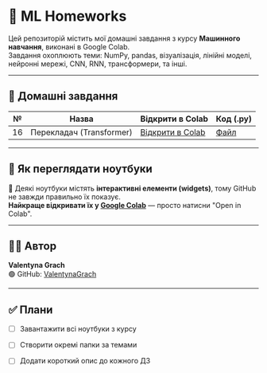 # 🧠 ML Homeworks

Цей репозиторій містить мої домашні завдання з курсу **Машинного навчання**, виконані в Google Colab.  
Завдання охоплюють теми: NumPy, pandas, візуалізація, лінійні моделі, нейронні мережі, CNN, RNN, трансформери, та інші.

---

## 📂 Домашні завдання

| №  | Назва                      | Відкрити в Colab                                  | Код (.py) |
|----|----------------------------|---------------------------------------------------|-----------|
| 16 | Перекладач (Transformer)   | [Відкрити в Colab](https://colab.research.google.com/github/ValentynaGrach/ml-homeworks/blob/main/ДЗ__16_Transformer_Translation_ValentynaGrach.ipynb) | [Файл](дз_16_transformer_translation_valentynagrach.py) |

---

## 📌 Як переглядати ноутбуки

📎 Деякі ноутбуки містять **інтерактивні елементи (widgets)**, тому GitHub не завжди правильно їх показує.  
**Найкраще відкривати їх у [Google Colab](https://colab.research.google.com/)** — просто натисни "Open in Colab".

---

## 👩‍💻 Автор

**Valentyna Grach**  
🟢 GitHub: [ValentynaGrach](https://github.com/ValentynaGrach)

---

## ✅ Плани

- [ ] Завантажити всі ноутбуки з курсу
- [ ] Створити окремі папки за темами
- [ ] Додати короткий опис до кожного ДЗ

